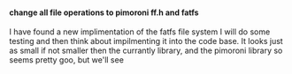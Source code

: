 #### change all file operations to pimoroni ff.h and fatfs

I have found a new implimentation of the fatfs file system I will do some testing
and then think about impilmenting it into the code base. It looks just as small
if not smaller then the currantly library, and the pimoroni library so seems pretty goo, but we'll see

